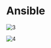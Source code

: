 # Ansible

![3](https://user-images.githubusercontent.com/111972023/219936939-99acccd0-54b7-44e7-995c-ce54073e6839.png)


![4](https://user-images.githubusercontent.com/111972023/219936948-d1d09173-6b2c-4675-b7a3-ae0c2942c08d.png)
